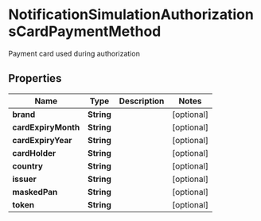 

# NotificationSimulationAuthorizationsCardPaymentMethod

Payment card used during authorization

## Properties

| Name | Type | Description | Notes |
|------------ | ------------- | ------------- | -------------|
|**brand** | **String** |  |  [optional] |
|**cardExpiryMonth** | **String** |  |  [optional] |
|**cardExpiryYear** | **String** |  |  [optional] |
|**cardHolder** | **String** |  |  [optional] |
|**country** | **String** |  |  [optional] |
|**issuer** | **String** |  |  [optional] |
|**maskedPan** | **String** |  |  [optional] |
|**token** | **String** |  |  [optional] |



